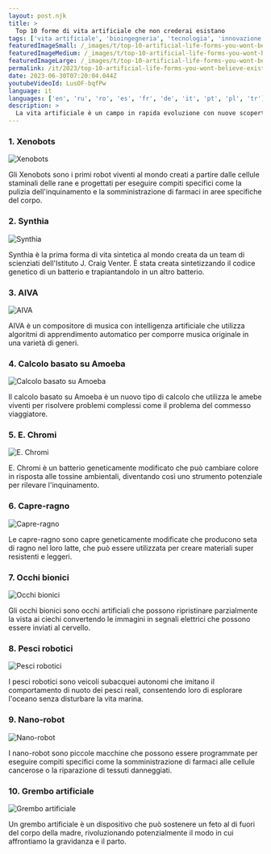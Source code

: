 ```yaml
---
layout: post.njk
title: >
  Top 10 forme di vita artificiale che non crederai esistano
tags: ['vita artificiale', 'bioingegneria', 'tecnologia', 'innovazione']
featuredImageSmall: /_images/t/top-10-artificial-life-forms-you-wont-believe-exist-cover-it-small.webp
featuredImageMedium: /_images/t/top-10-artificial-life-forms-you-wont-believe-exist-cover-it-medium.webp
featuredImageLarge: /_images/t/top-10-artificial-life-forms-you-wont-believe-exist-cover-it-large.webp
permalink: /it/2023/top-10-artificial-life-forms-you-wont-believe-exist.html
date: 2023-06-30T07:20:04.044Z
youtubeVideoId: LusOF-bqfPw
language: it
languages: ['en', 'ru', 'ro', 'es', 'fr', 'de', 'it', 'pt', 'pl', 'tr']
description: >
  La vita artificiale è un campo in rapida evoluzione con nuove scoperte che vengono fatte ogni giorno. Ecco alcune delle forme di vita artificiale più affascinanti e incredibili mai create.
---
```


### 1. Xenobots

![Xenobots](/_images/b/be1d52f7dd6b83c0da8d07f95090b890-medium.webp)

Gli Xenobots sono i primi robot viventi al mondo creati a partire dalle cellule staminali delle rane e progettati per eseguire compiti specifici come la pulizia dell'inquinamento e la somministrazione di farmaci in aree specifiche del corpo.

### 2. Synthia

![Synthia](/_images/a/a772680556b706204d8b3efcd53e7407-medium.webp)

Synthia è la prima forma di vita sintetica al mondo creata da un team di scienziati dell'Istituto J. Craig Venter. È stata creata sintetizzando il codice genetico di un batterio e trapiantandolo in un altro batterio.

### 3. AIVA

![AIVA](/_images/c/c6e54d768445cb4cc52454b3d7c19d61-medium.webp)

AIVA è un compositore di musica con intelligenza artificiale che utilizza algoritmi di apprendimento automatico per comporre musica originale in una varietà di generi.

### 4. Calcolo basato su Amoeba

![Calcolo basato su Amoeba](/_images/d/dfe5fae75db2b88e36bb398c1978184d-medium.webp)

Il calcolo basato su Amoeba è un nuovo tipo di calcolo che utilizza le amebe viventi per risolvere problemi complessi come il problema del commesso viaggiatore.

### 5. E. Chromi

![E. Chromi](/_images/7/7140ce2461d9c2985d4e7803313c645f-medium.webp)

E. Chromi è un batterio geneticamente modificato che può cambiare colore in risposta alle tossine ambientali, diventando così uno strumento potenziale per rilevare l'inquinamento.

### 6. Capre-ragno

![Capre-ragno](/_images/c/c1a249bf4d5db5a73c4144a258acd1b1-medium.webp)

Le capre-ragno sono capre geneticamente modificate che producono seta di ragno nel loro latte, che può essere utilizzata per creare materiali super resistenti e leggeri.

### 7. Occhi bionici

![Occhi bionici](/_images/a/a88faeed4773e8e879c2d92f3a6be678-medium.webp)

Gli occhi bionici sono occhi artificiali che possono ripristinare parzialmente la vista ai ciechi convertendo le immagini in segnali elettrici che possono essere inviati al cervello.

### 8. Pesci robotici

![Pesci robotici](/_images/1/1e5ecb6a4fc0e2d581b3fde449195355-medium.webp)

I pesci robotici sono veicoli subacquei autonomi che imitano il comportamento di nuoto dei pesci reali, consentendo loro di esplorare l'oceano senza disturbare la vita marina.

### 9. Nano-robot

![Nano-robot](/_images/b/b81b790690742d944c2fe7382f4e7fd3-medium.webp)

I nano-robot sono piccole macchine che possono essere programmate per eseguire compiti specifici come la somministrazione di farmaci alle cellule cancerose o la riparazione di tessuti danneggiati.

### 10. Grembo artificiale

![Grembo artificiale](/_images/f/f38b098aafd7119dd2f3a077f0c292be-medium.webp)

Un grembo artificiale è un dispositivo che può sostenere un feto al di fuori del corpo della madre, rivoluzionando potenzialmente il modo in cui affrontiamo la gravidanza e il parto.

